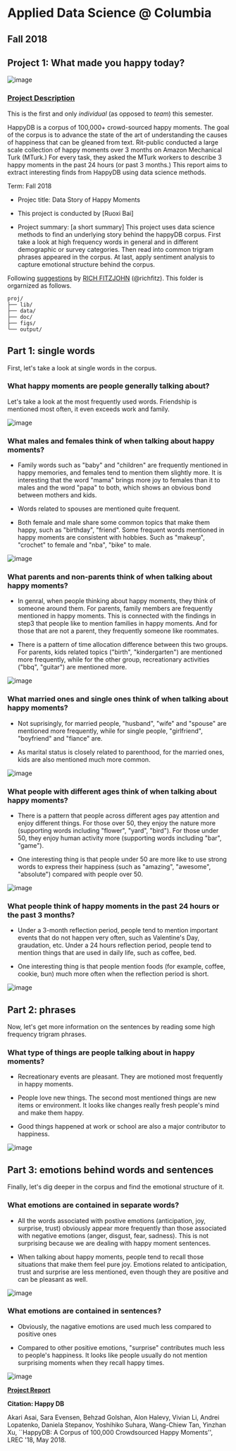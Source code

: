 # Applied Data Science @ Columbia
## Fall 2018
## Project 1: What made you happy today?

![image](figs/title.jpeg)

### [Project Description](doc/)
This is the first and only *individual* (as opposed to *team*) this semester. 

HappyDB is a corpus of 100,000+ crowd-sourced happy moments. The goal of the corpus is to advance the state of the art of understanding the causes of happiness that can be gleaned from text. Rit-public conducted a large scale collection of happy moments over 3 months on Amazon Mechanical Turk (MTurk.) For every task, they asked the MTurk workers to describe 3 happy moments in the past 24 hours (or past 3 months.) This report aims to extract interesting finds from HappyDB using data science methods.

Term: Fall 2018

+ Projec title: Data Story of Happy Moments

+ This project is conducted by [Ruoxi Bai]

+ Project summary: [a short summary] This project uses data science methods to find an underlying story behind the happyDB corpus. First take a look at high frequency words in general and in different demographic or survey categories. Then read into common trigram phrases appeared in the corpus. At last, apply sentiment analysis to capture emotional structure behind the corpus.

Following [suggestions](http://nicercode.github.io/blog/2013-04-05-projects/) by [RICH FITZJOHN](http://nicercode.github.io/about/#Team) (@richfitz). This folder is orgarnized as follows.

```
proj/
├── lib/
├── data/
├── doc/
├── figs/
└── output/
```
## Part 1: single words

First, let's take a look at single words in the corpus.

### What happy moments are people generally talking about?

Let's take a look at the most frequently used words. Friendship is mentioned most often, it even exceeds work and family.

![image](figs/nounCount.jpg)

### What males and females think of when talking about happy moments?

+ Family words such as "baby" and "children" are frequently mentioned in happy memories, and females tend to mention them slightly more. It is interesting that the word "mama" brings more joy to females than it to males and the word "papa" to both, which shows an obvious bond between mothers and kids.

+ Words related to spouses are mentioned quite frequent.

+ Both female and male share some common topics that make them happy, such as "birthday", "friend". Some frequent words mentioned in happy moments are consistent with hobbies. Such as "makeup", "crochet" to female and "nba", "bike" to male.

![image](figs/gender.jpg)

### What parents and non-parents think of when talking about happy moments?

+ In genral, when people thinking about happy moments, they think of someone around them. For parents, family members are frequently mentioned in happy moments. This is connected with the findings in step3 that people like to mention families in happy moments. And for those that are not a parent, they frequently someone like roommates.

+ There is a pattern of time allocation difference between this two groups. For parents, kids related topics ("birth", "kindergarten") are mentioned more frequently, while for the other group, recreationary activities ("bbq", "guitar") are mentioned more.

![image](figs/parenthood.jpg)

### What married ones and single ones think of when talking about happy moments?

+ Not suprisingly, for married people, "husband", "wife" and "spouse" are mentioned more frequently, while for single people, "girlfriend", "boyfriend" and "fiance" are.

+ As marital status is closely related to parenthood, for the married ones, kids are also mentioned much more common.

![image](figs/marital.jpg)

### What people with different ages think of when talking about happy moments?

+ There is a pattern that people across different ages pay attention and enjoy different things. For those over 50, they enjoy the nature more (supporting words including "flower", "yard", "bird"). For those under 50, they enjoy human activity more (supporting words including "bar", "game").

+ One interesting thing is that people under 50 are more like to use strong words to express their happiness (such as "amazing", "awesome", "absolute") compared with people over 50.

![image](figs/age.jpg)

### What people think of happy moments in the past 24 hours or the past 3 months?

+ Under a 3-month reflection period, people tend to mention important events that do not happen very often, such as Valentine's Day, graudation, etc. Under a 24 hours reflection period, people tend to mention things that are used in daily life, such as coffee, bed.

+ One interesting thing is that people mention foods (for example, coffee, cookie, bun) much more often when the reflection period is short.

![image](figs/reflection.jpg)

## Part 2: phrases

Now, let's get more information on the sentences by reading some high frequency trigram phrases.

### What type of things are people talking about in happy moments?

+ Recreationary events are pleasant. They are motioned most frequently in happy moments.

+ People love new things. The second most mentioned things are new items or environment. It looks like changes really fresh people's mind and make them happy.

+ Good things happened at work or school are also a major contributor to happiness.

![image](figs/trigram.jpg)

## Part 3: emotions behind words and sentences

Finally, let's dig deeper in the corpus and find the emotional structure of it.

### What emotions are contained in separate words?

+ All the words associated with postive emotions (anticipation, joy, surprise, trust) obviously appear more frequently than those associated with negative emotions (anger, disgust, fear, sadness). This is not surprising because we are dealing with happy moment sentences.

+ When talking about happy moments, people tend to recall those situations that make them feel pure joy. Emotions related to anticipation, trust and surprise are less mentioned, even though they are positive and can be pleasant as well.

![image](figs/emoword.jpg)

### What emotions are contained in sentences?

+ Obviously, the nagative emotions are used much less compared to positive ones

+ Compared to other positive emotions, "surprise" contributes much less to people's happiness. It looks like people usually do not mention surprising moments when they recall happy times.

![image](figs/emosentence.jpg)

**[Project Report](https://github.com/TZstatsADS/Fall2018-Proj1-RxBai/blob/master/doc/Project1Submission.html)**

**Citation: Happy DB**

Akari Asai, Sara Evensen, Behzad Golshan, Alon Halevy, Vivian Li, Andrei Lopatenko, 
Daniela Stepanov, Yoshihiko Suhara, Wang-Chiew Tan, Yinzhan Xu, 
``HappyDB: A Corpus of 100,000 Crowdsourced Happy Moments'', LREC '18, May 2018.
